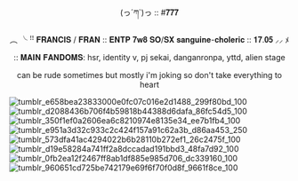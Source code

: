 
ㅤ
<p align="center">
(っ´ཀ`)っ :: #𝟕𝟕𝟕

<p align="center">
︵ ╰ ꜝꜝ 𝐅𝐑𝐀𝐍𝐂𝐈𝐒 / 𝐅𝐑𝐀𝐍 :: 𝐄𝐍𝐓𝐏 𝟕𝐰𝟖 𝐒𝐎/𝐒𝐗 𝐬𝐚𝐧𝐠𝐮𝐢𝐧𝐞-𝐜𝐡𝐨𝐥𝐞𝐫𝐢𝐜 :: 𝟏𝟕.𝟎𝟓 ⸝⸝ ﾒ


</p>

<p align="center">
:: 𝐌𝐀𝐈𝐍 𝐅𝐀𝐍𝐃𝐎𝐌𝐒: hsr, identity v, pj sekai, danganronpa, yttd, alien stage

<p align="center">
can be rude sometimes but mostly i'm joking so don't take everything to heart 


![tumblr_e658bea23833000e0fc07c016e2d1488_299f80bd_100](https://github.com/user-attachments/assets/0540617c-20e0-4a5c-83b6-c6ac3ab26652)
![tumblr_d2088436b706f4b59818b44388d6dafa_86fc54d5_100](https://github.com/user-attachments/assets/3184f0e3-3038-424b-9b55-cb324341eed7)
![tumblr_350f1ef0a2606ea6c8210974e8135e34_ee7b1fb4_100](https://github.com/user-attachments/assets/5661eb9d-0b52-4e6d-bd7a-c65f9307977a)
![tumblr_e951a3d32c933c2c424f157a91c62a3b_d86aa453_250](https://github.com/user-attachments/assets/56772176-b861-4277-8bd1-a6aac8d4f8af)
![tumblr_573dfa41ac4294022b6b28110b272ef1_26c2475f_100](https://github.com/user-attachments/assets/a3336b2b-296c-48bb-8f65-5647206dd2f7)
![tumblr_d19e58284a741ff2a8dccadad191bbd3_48fa7d92_100](https://github.com/user-attachments/assets/0d78e12c-f265-4151-ac79-873b38ed9fd8)
![tumblr_0fb2ea12f2467ff8ab1df885e985d706_dc339160_100](https://github.com/user-attachments/assets/98695d69-55a4-4364-b2ca-23687f50edc2)
![tumblr_960651cd725be742179e69f6f70f0d8f_9661f8ce_100](https://github.com/user-attachments/assets/da334b74-e940-4213-9c9c-9a8365a7635e)

